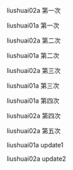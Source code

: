 liushuai02a  第一次

liushuai01a  第一次

liushuai02a  第二次

liushuai01a  第二次

liushuai02a  第三次

liushuai01a  第三次

liushuai01a  第四次

liushuai02a  第四次

liushuai02a  第五次

liushuai01a update1

liushuai02a update2
